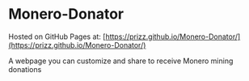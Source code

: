 # Monero-Donator
Hosted on GitHub Pages at: [https://prizz.github.io/Monero-Donator/](https://prizz.github.io/Monero-Donator/)

A webpage you can customize and share to receive Monero mining donations
